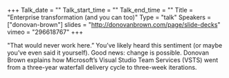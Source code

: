 +++
Talk_date = ""
Talk_start_time = ""
Talk_end_time = ""
Title = "Enterprise transformation (and you can too)"
Type = "talk"
Speakers = ["donovan-brown"]
slides = "http://donovanbrown.com/page/slide-decks"
vimeo = "296618767"
+++

"That would never work here.” You’ve likely heard this sentiment (or maybe you’ve even said it yourself). Good news: change is possible. Donovan Brown explains how Microsoft’s Visual Studio Team Services (VSTS) went from a three-year waterfall delivery cycle to three-week iterations.



